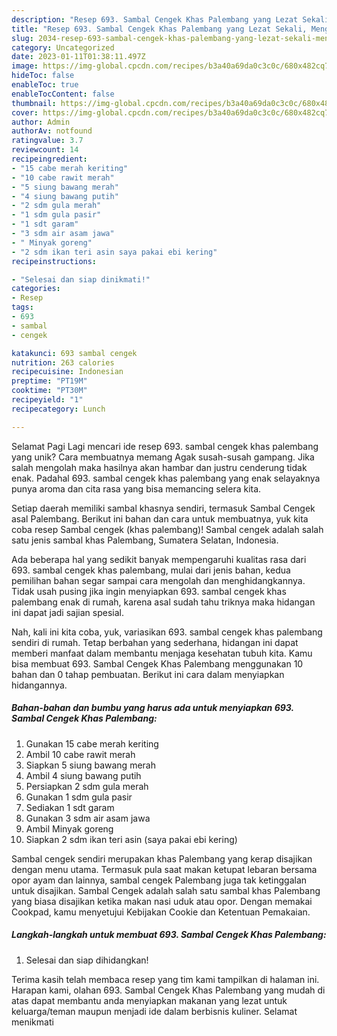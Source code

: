 ```yaml
---
description: "Resep 693. Sambal Cengek Khas Palembang yang Lezat Sekali, Mengugah Selera"
title: "Resep 693. Sambal Cengek Khas Palembang yang Lezat Sekali, Mengugah Selera"
slug: 2034-resep-693-sambal-cengek-khas-palembang-yang-lezat-sekali-mengugah-selera
category: Uncategorized
date: 2023-01-11T01:38:11.497Z
image: https://img-global.cpcdn.com/recipes/b3a40a69da0c3c0c/680x482cq70/693-sambal-cengek-khas-palembang-foto-resep-utama.jpg
hideToc: false
enableToc: true
enableTocContent: false
thumbnail: https://img-global.cpcdn.com/recipes/b3a40a69da0c3c0c/680x482cq70/693-sambal-cengek-khas-palembang-foto-resep-utama.jpg
cover: https://img-global.cpcdn.com/recipes/b3a40a69da0c3c0c/680x482cq70/693-sambal-cengek-khas-palembang-foto-resep-utama.jpg
author: Admin
authorAv: notfound
ratingvalue: 3.7
reviewcount: 14
recipeingredient:
- "15 cabe merah keriting"
- "10 cabe rawit merah"
- "5 siung bawang merah"
- "4 siung bawang putih"
- "2 sdm gula merah"
- "1 sdm gula pasir"
- "1 sdt garam"
- "3 sdm air asam jawa"
- " Minyak goreng"
- "2 sdm ikan teri asin saya pakai ebi kering"
recipeinstructions:

- "Selesai dan siap dinikmati!"
categories:
- Resep
tags:
- 693
- sambal
- cengek

katakunci: 693 sambal cengek 
nutrition: 263 calories
recipecuisine: Indonesian
preptime: "PT19M"
cooktime: "PT30M"
recipeyield: "1"
recipecategory: Lunch

---
```



Selamat Pagi Lagi mencari ide resep 693. sambal cengek khas palembang yang unik? Cara membuatnya memang Agak susah-susah gampang. Jika salah mengolah maka hasilnya akan hambar dan justru cenderung tidak enak. Padahal 693. sambal cengek khas palembang yang enak selayaknya punya aroma dan cita rasa yang bisa memancing selera kita.


Setiap daerah memiliki sambal khasnya sendiri, termasuk Sambal Cengek asal Palembang. Berikut ini bahan dan cara untuk membuatnya, yuk kita coba resep Sambal cengek (khas palembang)! Sambal cengek adalah salah satu jenis sambal khas Palembang, Sumatera Selatan, Indonesia.

Ada beberapa hal yang sedikit banyak mempengaruhi kualitas rasa dari 693. sambal cengek khas palembang, mulai dari jenis bahan, kedua pemilihan bahan segar sampai cara mengolah dan menghidangkannya. Tidak usah pusing jika ingin menyiapkan 693. sambal cengek khas palembang enak di rumah, karena asal sudah tahu triknya maka hidangan ini dapat jadi sajian spesial.


Nah, kali ini kita coba, yuk, variasikan 693. sambal cengek khas palembang sendiri di rumah. Tetap berbahan yang sederhana, hidangan ini dapat memberi manfaat dalam membantu menjaga kesehatan tubuh kita. Kamu bisa membuat 693. Sambal Cengek Khas Palembang menggunakan 10 bahan dan 0 tahap pembuatan. Berikut ini cara dalam menyiapkan hidangannya.

<!--inarticleads1-->

##### Bahan-bahan dan bumbu yang harus ada untuk menyiapkan 693. Sambal Cengek Khas Palembang:

1. Gunakan 15 cabe merah keriting
1. Ambil 10 cabe rawit merah
1. Siapkan 5 siung bawang merah
1. Ambil 4 siung bawang putih
1. Persiapkan 2 sdm gula merah
1. Gunakan 1 sdm gula pasir
1. Sediakan 1 sdt garam
1. Gunakan 3 sdm air asam jawa
1. Ambil  Minyak goreng
1. Siapkan 2 sdm ikan teri asin (saya pakai ebi kering)


Sambal cengek sendiri merupakan khas Palembang yang kerap disajikan dengan menu utama. Termasuk pula saat makan ketupat lebaran bersama opor ayam dan lainnya, sambal cengek Palembang juga tak ketinggalan untuk disajikan. Sambal Cengek adalah salah satu sambal khas Palembang yang biasa disajikan ketika makan nasi uduk atau opor. Dengan memakai Cookpad, kamu menyetujui Kebijakan Cookie dan Ketentuan Pemakaian. 

<!--inarticleads2-->

##### Langkah-langkah untuk membuat 693. Sambal Cengek Khas Palembang:


1. Selesai dan siap dihidangkan!



Terima kasih telah membaca resep yang tim kami tampilkan di halaman ini. Harapan kami, olahan 693. Sambal Cengek Khas Palembang yang mudah di atas dapat membantu anda menyiapkan makanan yang lezat untuk keluarga/teman maupun menjadi ide dalam berbisnis kuliner. Selamat menikmati
